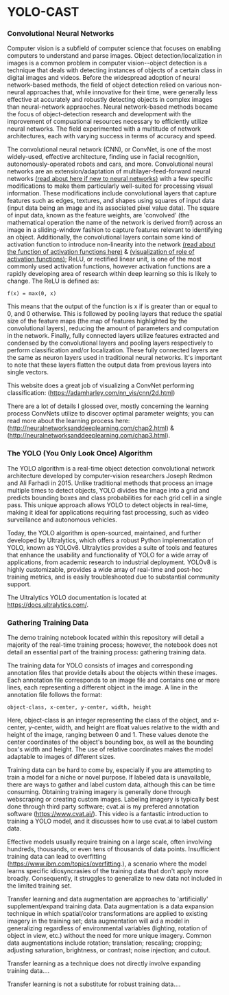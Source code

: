 # YOLO-CAST

### Convolutional Neural Networks

Computer vision is a subfield of computer science that focuses on enabling computers to understand and parse images. Object detection/localization in images is a common problem in computer vision--object detection is a technique that deals with detecting instances of objects of a certain class in digital images and videos.  Before the widespread adoption of neural network-based methods, the field of object detection relied on various non-neural approaches that, while innovative for their time, were generally less effective at accurately and robustly detecting objects in complex images than neural-network appraoches. Neural network-based methods became the focus of object-detection research and development with the improvement of compuational resources necessary to efficiently utilize neural networks. The field experimented with a multitude of network architectures, each with varying success in terms of accuracy and speed.

The convolutional neural network (CNN), or ConvNet, is one of the most widely-used, effective architecture, finding use in facial recognition, autonomously-operated robots and cars, and more. Convolutional neural networks are an extension/adaptation of multilayer-feed-forward neural networks [(read about here if new to neural networks)](http://neuralnetworksanddeeplearning.com/chap1.html) with a few specific modifications to make them particularly well-suited for processing visual information. These modifications include convolutional layers that capture features such as edges, textures, and shapes using squares of input data (input data being an image and its associated pixel value data). The square of input data, known as the feature weights, are 'convolved' (the mathematical operation the name of the network is derived from!) across an image in a sliding-window fashion to capture features relevant to identifying an object. Additionally, the convolutional layers contain some kind of activation function to introduce non-linearity into the network [(read about the function of activation functions here)](http://neuralnetworksanddeeplearning.com/chap1.html#sigmoid_neurons) & [(visualization of role of activation functions)](https://www.youtube.com/watch?v=Ln8pV1AXAgQ); ReLU, or rectified linear unit, is one of the most commonly used activation functions, however activation functions are a rapidly developing area of research within deep learning so this is likely to change. The ReLU is defined as: 

`f(x) = max(0, x)`

This means that the output of the function is x if is greater than or equal to 0, and 0 otherwise. This is followed by pooling layers that reduce the spatial size of the feature maps (the map of features highlighted by the convolutional layers), reducing the amount of parameters and computation in the network. Finally, fully connected layers utilize features extracted and condensed by the convolutional layers and pooling layers respectively to perform classification and/or localization. These fully connected layers are the same as neuron layers used in traditional neural networks. It's important to note that these layers flatten the output data from previous layers into single vectors.

This website does a great job of visualizing a ConvNet performing classification: (https://adamharley.com/nn_vis/cnn/2d.html)

There are a lot of details I glossed over, mostly concerning the learning process ConvNets utilize to discover optimal parameter weights; you can read more about the learning process here: (http://neuralnetworksanddeeplearning.com/chap2.html) & (http://neuralnetworksanddeeplearning.com/chap3.html).

### The YOLO (You Only Look Once) Algorithm

The YOLO algorithm is a real-time object detection convolutional network architecture developed by computer-vision researchers Joseph Redmon and Ali Farhadi in 2015. Unlike traditional methods that process an image multiple times to detect objects, YOLO divides the image into a grid and predicts bounding boxes and class probabilities for each grid cell in a single pass. This unique approach allows YOLO to detect objects in real-time, making it ideal for applications requiring fast processing, such as video surveillance and autonomous vehicles.

Today, the YOLO algorithm is open-sourced, maintained, and further developed by Ultralytics, which offers a robust Python implementation of YOLO, known as YOLOv8. Ultralytics provides a suite of tools and features that enhance the usability and functionality of YOLO for a wide array of applications, from academic research to industrial deployment. YOLOv8 is highly customizable, provides a wide array of real-time and post-hoc training metrics, and is easily troubleshooted due to substantial community support.

The Ultralytics YOLO documentation is located at https://docs.ultralytics.com/.

### Gathering Training Data

The demo training notebook located within this repository will detail a majority of the real-time training process; however, the notebook does not detail an essential part of the training process: gathering training data.

The training data for YOLO consists of images and corresponding annotation files that provide details about the objects within these images. Each annotation file corresponds to an image file and contains one or more lines, each representing a different object in the image. A line in the annotation file follows the format:

`object-class, x-center, y-center, width, height`

Here, object-class is an integer representing the class of the object, and x-center, y-center, width, and height are float values relative to the width and height of the image, ranging between 0 and 1. These values denote the center coordinates of the object's bounding box, as well as the bounding box's width and height. The use of relative coordinates makes the model adaptable to images of different sizes.

Training data can be hard to come by, especially if you are attempting to train a model for a niche or novel purpose. If labeled data is unavailable, there are ways to gather and label custom data, although this can be time consuming. Obtaining training imagery is generally done through webscraping or creating custom images. Labeling imagery is typically best done through third party software; cvat.ai is my prefered annotation software (https://www.cvat.ai/). This video is a fantastic introduction to training a YOLO model, and it discusses how to use cvat.ai to label custom data.

Effective models usually require training on a large scale, often involving hundreds, thousands, or even tens of thousands of data points. Insufficient training data can lead to overfitting (https://www.ibm.com/topics/overfitting.), a scenario where the model learns specific idiosyncrasies of the training data that don't apply more broadly. Consequently, it struggles to generalize to new data not included in the limited training set. 

Transfer learning and data augmentation are approaches to 'artificially' supplement/expand training data. Data augmentation is a data expansion technique in which spatial/color transformations are applied to existing imagery in the training set; data augmentation will aid a model in generalizing regardless of environmental variables (lighting, rotation of object in view, etc.) without the need for more unique imagery. Common data augmentations include rotation; translation; rescaling; cropping; adjusting saturation, brightness, or contrast; noise injection; and cutout.

Transfer learning as a technique does not directly involve expanding training data....

Transfer learning is not a substitute for robust training data....






